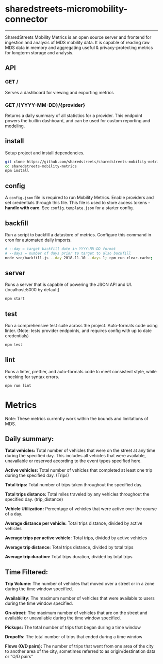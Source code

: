 # sharedstreets-micromobility-connector
---

SharedStreets Mobility Metrics is an open source server and frontend for ingestion and analysis of MDS mobility data. It is capable of reading raw MDS data in memory and aggregating useful & privacy-protecting metrics for longterm storage and analysis.


## API

### GET /

Serves a dashboard for viewing and exporting metrics

### GET /{YYYY-MM-DD}/{provider}

Returns a daily summary of all statistics for a provider. This endpoint powers the builtin dashboard, and can be used for custom reporting and modeling.


## install

Setup project and install dependencies.

```sh
git clone https://github.com/sharedstreets/sharedstreets-mobility-metrics.git
cd sharedstreets-mobility-metrics
npm install
```

## config

A `config.json` file is required to run Mobility Metrics. Enable providers and set credentials through this file. This file is used to store access tokens - **handle with care**. See `config.template.json` for a starter config.


## backfill

Run a script to backfill a datastore of metrics. Configure this command in cron for automated daily imports.

```sh
# --day = target backfill date in YYYY-MM-DD format
# --days = number of days prior to target to also backfill
node src/backfill.js --day 2018-11-10 --days 1; npm run clear-cache;
```


## server

Runs a server that is capable of powering the JSON API and UI. (localhost:5000 by default)

```sh
npm start
```


## test

Run a comprehensive test suite across the project. Auto-formats code using linter. (Note: tests provider endpoints, and requires config with up to date credentials)

```sh
npm test
```


## lint

Runs a linter, prettier, and auto-formats code to meet consistent style, while checking for syntax errors.

```sh
npm run lint
```

# Metrics

Note: These metrics currently work within the bounds and limitations of MDS. 

## Daily summary:

**Total vehicles:** Total number of vehicles that were on the street at any time during the specified day. This includes all vehicles that were available, unavailable or reserved according to the event types specified here. 

**Active vehicles:** Total number of vehicles that completed at least one trip during the specified day. (Trips)

**Total trips:** Total number of trips taken throughout the specified day. 

**Total trips distance:** Total miles traveled by any vehicles throughout the specified day. (trip_distance)

**Vehicle Utilization:** Percentage of vehicles that were active over the course of a day.

**Average distance per vehicle:** Total trips distance, divided by active vehicles

**Average trips per active vehicle:** Total trips, divided by active vehicles

**Average trip distance:** Total trips distance, divided by total trips

**Average trip duration:** Total trips duration, divided by total trips


## Time Filtered:


**Trip Volume:** The number of vehicles that moved over a street or in a zone during the time window specified.

**Availability:** The maximum number of vehicles that were available to users during the time window specified.

**On-street:** The maximum number of vehicles that are on the street and available or unavailable during the time window specified.

**Pickups:** The total number of trips that began during a time window

**Dropoffs:** The total number of trips that ended during a time window

**Flows (O/D pairs):** The number of trips that went from one area of the city to another area of the city, sometimes referred to as origin/destination data or “O/D pairs”
